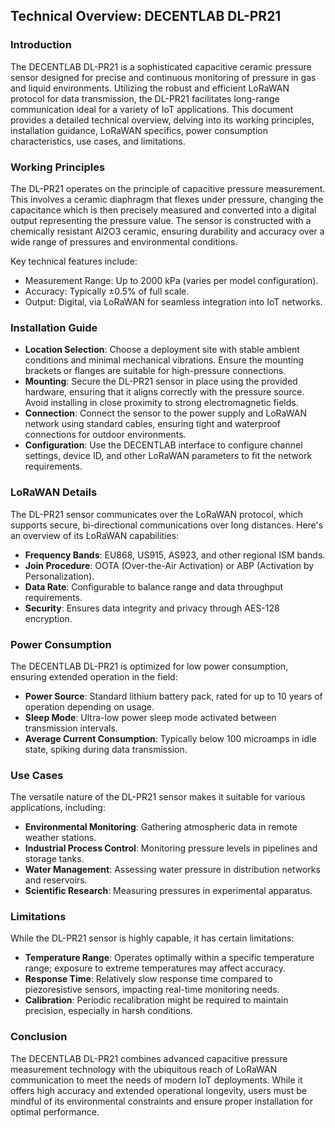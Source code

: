 ## Technical Overview: DECENTLAB DL-PR21

### Introduction

The DECENTLAB DL-PR21 is a sophisticated capacitive ceramic pressure sensor designed for precise and continuous monitoring of pressure in gas and liquid environments. Utilizing the robust and efficient LoRaWAN protocol for data transmission, the DL-PR21 facilitates long-range communication ideal for a variety of IoT applications. This document provides a detailed technical overview, delving into its working principles, installation guidance, LoRaWAN specifics, power consumption characteristics, use cases, and limitations.

### Working Principles

The DL-PR21 operates on the principle of capacitive pressure measurement. This involves a ceramic diaphragm that flexes under pressure, changing the capacitance which is then precisely measured and converted into a digital output representing the pressure value. The sensor is constructed with a chemically resistant Al2O3 ceramic, ensuring durability and accuracy over a wide range of pressures and environmental conditions.

Key technical features include:
- Measurement Range: Up to 2000 kPa (varies per model configuration).
- Accuracy: Typically ±0.5% of full scale.
- Output: Digital, via LoRaWAN for seamless integration into IoT networks.

### Installation Guide

- **Location Selection**: Choose a deployment site with stable ambient conditions and minimal mechanical vibrations. Ensure the mounting brackets or flanges are suitable for high-pressure connections.
- **Mounting**: Secure the DL-PR21 sensor in place using the provided hardware, ensuring that it aligns correctly with the pressure source. Avoid installing in close proximity to strong electromagnetic fields.
- **Connection**: Connect the sensor to the power supply and LoRaWAN network using standard cables, ensuring tight and waterproof connections for outdoor environments.
- **Configuration**: Use the DECENTLAB interface to configure channel settings, device ID, and other LoRaWAN parameters to fit the network requirements.

### LoRaWAN Details

The DL-PR21 sensor communicates over the LoRaWAN protocol, which supports secure, bi-directional communications over long distances. Here's an overview of its LoRaWAN capabilities:

- **Frequency Bands**: EU868, US915, AS923, and other regional ISM bands.
- **Join Procedure**: OOTA (Over-the-Air Activation) or ABP (Activation by Personalization).
- **Data Rate**: Configurable to balance range and data throughput requirements.
- **Security**: Ensures data integrity and privacy through AES-128 encryption.

### Power Consumption

The DECENTLAB DL-PR21 is optimized for low power consumption, ensuring extended operation in the field:

- **Power Source**: Standard lithium battery pack, rated for up to 10 years of operation depending on usage.
- **Sleep Mode**: Ultra-low power sleep mode activated between transmission intervals.
- **Average Current Consumption**: Typically below 100 microamps in idle state, spiking during data transmission.

### Use Cases

The versatile nature of the DL-PR21 sensor makes it suitable for various applications, including:

- **Environmental Monitoring**: Gathering atmospheric data in remote weather stations.
- **Industrial Process Control**: Monitoring pressure levels in pipelines and storage tanks.
- **Water Management**: Assessing water pressure in distribution networks and reservoirs.
- **Scientific Research**: Measuring pressures in experimental apparatus.

### Limitations

While the DL-PR21 sensor is highly capable, it has certain limitations:

- **Temperature Range**: Operates optimally within a specific temperature range; exposure to extreme temperatures may affect accuracy.
- **Response Time**: Relatively slow response time compared to piezoresistive sensors, impacting real-time monitoring needs.
- **Calibration**: Periodic recalibration might be required to maintain precision, especially in harsh conditions.

### Conclusion

The DECENTLAB DL-PR21 combines advanced capacitive pressure measurement technology with the ubiquitous reach of LoRaWAN communication to meet the needs of modern IoT deployments. While it offers high accuracy and extended operational longevity, users must be mindful of its environmental constraints and ensure proper installation for optimal performance.